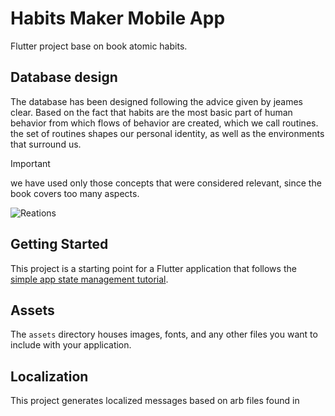 # Habits Maker Mobile App

Flutter project base on book atomic habits.

## Database design
The database has been designed following the advice given by jeames clear.
Based on the fact that habits are the most basic part of human behavior from which flows of behavior are created, which we call routines.
the set of routines shapes our personal identity, as well as the environments that surround us.
> [!IMPORTANT]
> we have used only those concepts that were considered relevant, since the book covers too many aspects.

![Reations](https://www.plantuml.com/plantuml/svg/dLJBRk8m5DtxAzmkaLBsQ5Ir38nKbLA4G9fTP99Rk3En7TdNPL3JVn_5IPo7A6Xcbzp7EUU-_619678ousiGX5fPTfF26ohWiyVrytIndRCRL4dcKd0cumUYt4x6OoEETtkaWziv2oRHYa3HNQBbU6R4Rv3QZDUGpWnO6wqoeMZxiXXBOGdCsD8fWxlSoOmnK8HquYM8_M0ZZkc4R-O_D_pRwlcUtsuNJxDR5aLiv4DY9IHK0Mp4GGhCmjzAM7lKfiulSr2AFKpuTF4wPP-12bF_WV0rNqtM-duyt_lO2YAcKmxUkzo-JEVhokz5TlH54RDE2dEg_xq29_ieGKE3j6gGIc-eBGMR6CpB-GJRkyWSD8cT-a2zez4I5FrZWSC2qC-qfSmFcdJTJak2d3t3BWo8IxojkXZJm5kozl1pPt9j6oLViXt43ido2tnaSBy_Cqi3Hs7IAnqeqq6buS-0U4CZ_Pt4YNQAmFHLELbfwW_t_4B_zuJVCdtqsCOHAcYB25M77HkMNOdhT7x4KQNmvmnB1Tuh8U3htIz82D-l3gXk_yLEMDmhqTnn2XODT4-c4kF7TQMX1gpBABHF99rkjb0Io60oFBp7xUQLFos_h-Sly-McqwdscaUSK88b8VDsRCw8YgKklGpA8NOAoNQUYB0T9KJblLoBHRdJxUFMMqg_5p6gs4AYLThhktz8UL54aVxeF7LzU-U9O9rlxlt5HtN4hCrkylpY3Ur5CNZIc0_ZdvMlEj7QLiTNgyNgw-sHTcr5zvO6dcQn1kPwJrWzP2z21n6DjIWyH1W5Um2LEfdz1G00 "Reations")

## Getting Started

This project is a starting point for a Flutter application that follows the
[simple app state management
tutorial](https://flutter.dev/docs/development/data-and-backend/state-mgmt/simple).


## Assets

The `assets` directory houses images, fonts, and any other files you want to
include with your application.


## Localization

This project generates localized messages based on arb files found in